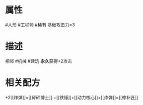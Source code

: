 # 属性
#人形 
#工程师 
#稀有 
基础攻击力=3
# 描述
相邻 #机械 #建筑 **永久**获得+2攻击
# 相关配方
+2[[炸弹]]=[[砰砰博士]]
+[[铁锤]]+[[动力核心]]+[[炸弹]]=[[修补匠]]